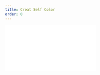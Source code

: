 ```yaml
---
title: Creat Self Color
order: 0
---
```


<embed src="@/docs/specification/tool/createrColor.zh.md"></embed>
